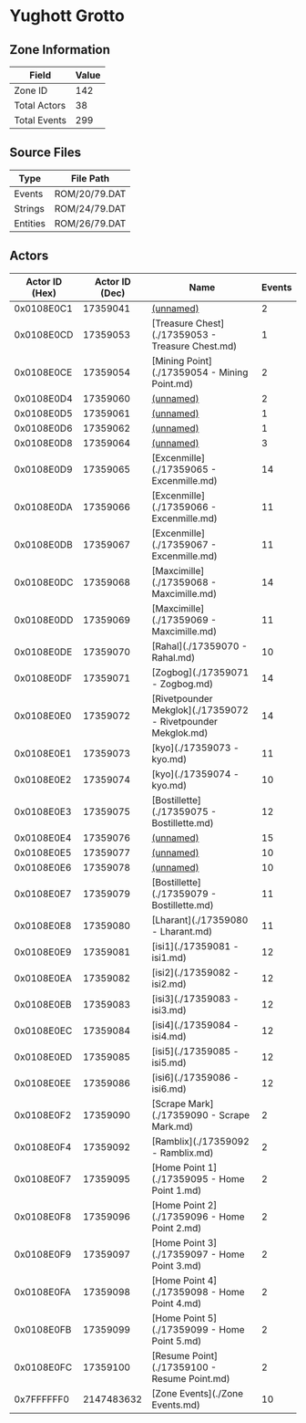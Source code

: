 # Yughott Grotto

## Zone Information

| Field        |   Value |
|--------------|---------|
| Zone ID      |     142 |
| Total Actors |      38 |
| Total Events |     299 |

## Source Files

| Type     | File Path     |
|----------|---------------|
| Events   | ROM/20/79.DAT |
| Strings  | ROM/24/79.DAT |
| Entities | ROM/26/79.DAT |

## Actors

| Actor ID (Hex)   |   Actor ID (Dec) | Name                                                         |   Events |
|------------------|------------------|--------------------------------------------------------------|----------|
| 0x0108E0C1       |         17359041 | [(unnamed)](./17359041.md)                                   |        2 |
| 0x0108E0CD       |         17359053 | [Treasure Chest](./17359053 - Treasure Chest.md)             |        1 |
| 0x0108E0CE       |         17359054 | [Mining Point](./17359054 - Mining Point.md)                 |        2 |
| 0x0108E0D4       |         17359060 | [(unnamed)](./17359060.md)                                   |        2 |
| 0x0108E0D5       |         17359061 | [(unnamed)](./17359061.md)                                   |        1 |
| 0x0108E0D6       |         17359062 | [(unnamed)](./17359062.md)                                   |        1 |
| 0x0108E0D8       |         17359064 | [(unnamed)](./17359064.md)                                   |        3 |
| 0x0108E0D9       |         17359065 | [Excenmille](./17359065 - Excenmille.md)                     |       14 |
| 0x0108E0DA       |         17359066 | [Excenmille](./17359066 - Excenmille.md)                     |       11 |
| 0x0108E0DB       |         17359067 | [Excenmille](./17359067 - Excenmille.md)                     |       11 |
| 0x0108E0DC       |         17359068 | [Maxcimille](./17359068 - Maxcimille.md)                     |       14 |
| 0x0108E0DD       |         17359069 | [Maxcimille](./17359069 - Maxcimille.md)                     |       11 |
| 0x0108E0DE       |         17359070 | [Rahal](./17359070 - Rahal.md)                               |       10 |
| 0x0108E0DF       |         17359071 | [Zogbog](./17359071 - Zogbog.md)                             |       14 |
| 0x0108E0E0       |         17359072 | [Rivetpounder Mekglok](./17359072 - Rivetpounder Mekglok.md) |       14 |
| 0x0108E0E1       |         17359073 | [kyo](./17359073 - kyo.md)                                   |       11 |
| 0x0108E0E2       |         17359074 | [kyo](./17359074 - kyo.md)                                   |       10 |
| 0x0108E0E3       |         17359075 | [Bostillette](./17359075 - Bostillette.md)                   |       12 |
| 0x0108E0E4       |         17359076 | [(unnamed)](./17359076.md)                                   |       15 |
| 0x0108E0E5       |         17359077 | [(unnamed)](./17359077.md)                                   |       10 |
| 0x0108E0E6       |         17359078 | [(unnamed)](./17359078.md)                                   |       10 |
| 0x0108E0E7       |         17359079 | [Bostillette](./17359079 - Bostillette.md)                   |       11 |
| 0x0108E0E8       |         17359080 | [Lharant](./17359080 - Lharant.md)                           |       11 |
| 0x0108E0E9       |         17359081 | [isi1](./17359081 - isi1.md)                                 |       12 |
| 0x0108E0EA       |         17359082 | [isi2](./17359082 - isi2.md)                                 |       12 |
| 0x0108E0EB       |         17359083 | [isi3](./17359083 - isi3.md)                                 |       12 |
| 0x0108E0EC       |         17359084 | [isi4](./17359084 - isi4.md)                                 |       12 |
| 0x0108E0ED       |         17359085 | [isi5](./17359085 - isi5.md)                                 |       12 |
| 0x0108E0EE       |         17359086 | [isi6](./17359086 - isi6.md)                                 |       12 |
| 0x0108E0F2       |         17359090 | [Scrape Mark](./17359090 - Scrape Mark.md)                   |        2 |
| 0x0108E0F4       |         17359092 | [Ramblix](./17359092 - Ramblix.md)                           |        2 |
| 0x0108E0F7       |         17359095 | [Home Point 1](./17359095 - Home Point 1.md)                 |        2 |
| 0x0108E0F8       |         17359096 | [Home Point 2](./17359096 - Home Point 2.md)                 |        2 |
| 0x0108E0F9       |         17359097 | [Home Point 3](./17359097 - Home Point 3.md)                 |        2 |
| 0x0108E0FA       |         17359098 | [Home Point 4](./17359098 - Home Point 4.md)                 |        2 |
| 0x0108E0FB       |         17359099 | [Home Point 5](./17359099 - Home Point 5.md)                 |        2 |
| 0x0108E0FC       |         17359100 | [Resume Point](./17359100 - Resume Point.md)                 |        2 |
| 0x7FFFFFF0       |       2147483632 | [Zone Events](./Zone Events.md)                              |       10 |